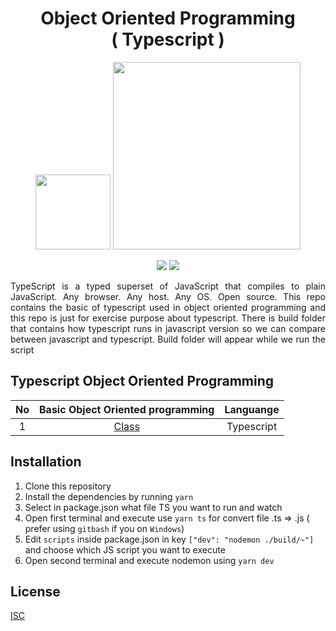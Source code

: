 <h1 align="center">Object Oriented Programming<br>( Typescript )</h1>

<p align="center">
    <img src="https://cdn.iconscout.com/icon/free/png-512/typescript-1174965.png" width="120"/>
    <img src="https://miro.medium.com/max/680/1*gPQDzHAT_df9y6491dhxag.png" width="300"/>
</p>

<p align="center">
    <img src="https://img.shields.io/badge/-Javascript-yellow?style=for-the-badge&logo=javascript">
    <img src="https://img.shields.io/badge/-typescript-blue?style=for-the-badge&logo=typescript">
</p>

<p align="justify">
    TypeScript is a typed superset of JavaScript that compiles to plain JavaScript. Any browser. Any host. Any OS. Open source. This repo contains the basic of typescript used in object oriented programming and this repo is just for exercise purpose about typescript. There is build folder that contains how typescript runs in javascript version so we can compare between javascript and typescript. Build folder will appear while we run the script
</p>

## Typescript Object Oriented Programming

| No  |                            Basic Object Oriented programming                             | Languange  |
| :-: | :--------------------------------------------------------------------------------------: | :--------: |
|  1  | [Class](https://github.com/aldoignatachandra/Typescript-OOP/blob/master/src/01-Class.ts) | Typescript |

## Installation

1. Clone this repository
2. Install the dependencies by running `yarn`
3. Select in package.json what file TS you want to run and watch
4. Open first terminal and execute use `yarn ts` for convert file .ts => .js
   ( prefer using `gitbash` if you on `Windows`)
5. Edit `scripts` inside package.json in key `["dev": "nodemon ./build/~"]` and choose which JS script you want to execute
6. Open second terminal and execute nodemon using `yarn dev`

## License

[ISC](https://en.wikipedia.org/wiki/ISC_license "ISC")
